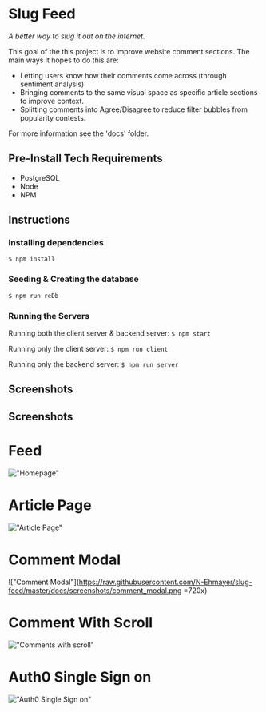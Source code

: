 # Slug Feed
_A better way to slug it out on the internet._

This goal of the this project is to improve website comment sections. The main ways it hopes to do this are:
- Letting users know how their comments come across (through sentiment analysis)
- Bringing comments to the same visual space as specific article sections to improve context.
- Splitting comments into Agree/Disagree to reduce filter bubbles from popularity contests.

For more information see the 'docs' folder.

## Pre-Install Tech Requirements
- PostgreSQL
- Node
- NPM

## Instructions

### Installing dependencies

```$ npm install```

### Seeding & Creating the database

```$ npm run reDb```

### Running the Servers

Running both the client server & backend server:
```$ npm start```

Running only the client server:
```$ npm run client```

Running only the backend server:
```$ npm run server```

## Screenshots

## Screenshots

# Feed
!["Homepage"](https://raw.githubusercontent.com/N-Ehmayer/slug-feed/master/docs/screenshots/feed.png)

# Article Page
!["Article Page"](https://raw.githubusercontent.com/N-Ehmayer/slug-feed/master/docs/screenshots/clean_article.png)
# Comment Modal
!["Comment Modal"](https://raw.githubusercontent.com/N-Ehmayer/slug-feed/master/docs/screenshots/comment_modal.png =720x)
# Comment With Scroll
!["Comments with scroll"](https://raw.githubusercontent.com/N-Ehmayer/slug-feed/master/docs/screenshots/comments_with_scroll.png)
# Auth0 Single Sign on
!["Auth0 Single Sign on"](https://raw.githubusercontent.com/N-Ehmayer/slug-feed/master/docs/screenshots/auth0_page.png)



